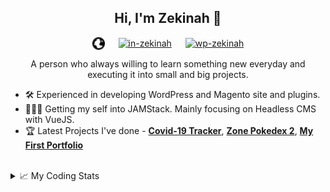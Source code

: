 <h2 align="center">Hi, I'm Zekinah 👋</h2>
<p align="center">
<a href="https://www.zekinahlecaros.com/" target="blank"><img align="center" src=https://raw.githubusercontent.com/iconic/open-iconic/master/svg/globe.svg alt="zekinalecaros.com" height="20" width="20" /></a>
&emsp;
<a href="https://ph.linkedin.com/in/zekinah" target="blank"><img align="center" src=https://cdn.jsdelivr.net/npm/simple-icons@3.0.1/icons/linkedin.svg alt="in-zekinah" height="20" width="20" /></a>
  &emsp;
<a href="https://profiles.wordpress.org/zekinah/" target="blank"><img align="center" src=https://cdn.jsdelivr.net/npm/simple-icons@3.0.1/icons/wordpress.svg alt="wp-zekinah" height="20" width="20" /></a>
</p>
<p align="center">
A person who always willing to learn something new everyday and executing it into small and big projects.
</p>

- 🛠 Experienced in developing WordPress and Magento site and plugins.
- 👩🏻‍💻 Getting my self into JAMStack. Mainly focusing on Headless CMS with VueJS.
- 🏆 Latest Projects I've done - **[Covid-19 Tracker](https://github.com/zekinah/pandemiccovid-19)**, **[Zone Pokedex 2](https://github.com/zekinah/zone-pokedex2)**, **[My First Portfolio](https://github.com/zekinah/iamzekinah)** 
<br><br>

<details>
    <summary>📈 My Coding Stats</summary>
<!--START_SECTION:waka-->
**I'm an Early 🐤** 

```text
🌞 Morning    52 commits     █░░░░░░░░░░░░░░░░░░░░░░░░   7.21% 
🌆 Daytime    347 commits    ████████████░░░░░░░░░░░░░   48.13% 
🌃 Evening    307 commits    ██████████░░░░░░░░░░░░░░░   42.58% 
🌙 Night      15 commits     ░░░░░░░░░░░░░░░░░░░░░░░░░   2.08%

```
📅 **I'm Most Productive on Saturday** 

```text
Monday       106 commits    ███░░░░░░░░░░░░░░░░░░░░░░   14.7% 
Tuesday      94 commits     ███░░░░░░░░░░░░░░░░░░░░░░   13.04% 
Wednesday    103 commits    ███░░░░░░░░░░░░░░░░░░░░░░   14.29% 
Thursday     83 commits     ███░░░░░░░░░░░░░░░░░░░░░░   11.51% 
Friday       111 commits    ███░░░░░░░░░░░░░░░░░░░░░░   15.4% 
Saturday     119 commits    ████░░░░░░░░░░░░░░░░░░░░░   16.5% 
Sunday       105 commits    ███░░░░░░░░░░░░░░░░░░░░░░   14.56%

```


📊 **This Week I Spent My Time On** 

```text
💬 Programming Languages: 
PHP                      12 hrs 15 mins      ███████████████░░░░░░░░░░   61.92% 
JavaScript               4 hrs 47 mins       ██████░░░░░░░░░░░░░░░░░░░   24.23% 
Vue.js                   53 mins             █░░░░░░░░░░░░░░░░░░░░░░░░   4.49% 
JSON                     34 mins             ░░░░░░░░░░░░░░░░░░░░░░░░░   2.89% 
Markdown                 21 mins             ░░░░░░░░░░░░░░░░░░░░░░░░░   1.84%

```

**I Mostly Code in PHP** 

```text
PHP                      23 repos            █████████████░░░░░░░░░░░░   54.76% 
JavaScript               5 repos             ███░░░░░░░░░░░░░░░░░░░░░░   11.9% 
HTML                     5 repos             ███░░░░░░░░░░░░░░░░░░░░░░   11.9% 
CSS                      5 repos             ███░░░░░░░░░░░░░░░░░░░░░░   11.9% 
Vue                      4 repos             ██░░░░░░░░░░░░░░░░░░░░░░░   9.52%

```



<!--END_SECTION:waka-->
</details>
